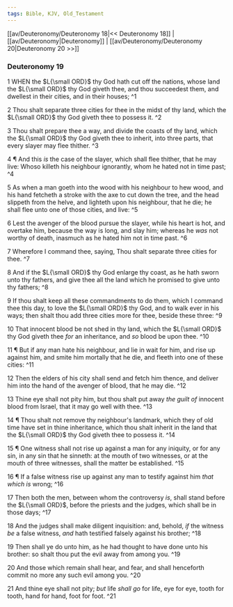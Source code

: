 ```yaml
---
tags: Bible, KJV, Old_Testament
---
```


[[av/Deuteronomy/Deuteronomy 18|<< Deuteronomy 18]] | [[av/Deuteronomy|Deuteronomy]] | [[av/Deuteronomy/Deuteronomy 20|Deuteronomy 20 >>]]

### Deuteronomy 19

1 WHEN the $L{\small ORD}$ thy God hath cut off the nations, whose land the $L{\small ORD}$ thy God giveth thee, and thou succeedest them, and dwellest in their cities, and in their houses; ^1

2 Thou shalt separate three cities for thee in the midst of thy land, which the $L{\small ORD}$ thy God giveth thee to possess it. ^2

3 Thou shalt prepare thee a way, and divide the coasts of thy land, which the $L{\small ORD}$ thy God giveth thee to inherit, into three parts, that every slayer may flee thither. ^3

4 ¶ And this _is_ the case of the slayer, which shall flee thither, that he may live: Whoso killeth his neighbour ignorantly, whom he hated not in time past; ^4

5 As when a man goeth into the wood with his neighbour to hew wood, and his hand fetcheth a stroke with the axe to cut down the tree, and the head slippeth from the helve, and lighteth upon his neighbour, that he die; he shall flee unto one of those cities, and live: ^5

6 Lest the avenger of the blood pursue the slayer, while his heart is hot, and overtake him, because the way is long, and slay him; whereas he _was_ not worthy of death, inasmuch as he hated him not in time past. ^6

7 Wherefore I command thee, saying, Thou shalt separate three cities for thee. ^7

8 And if the $L{\small ORD}$ thy God enlarge thy coast, as he hath sworn unto thy fathers, and give thee all the land which he promised to give unto thy fathers; ^8

9 If thou shalt keep all these commandments to do them, which I command thee this day, to love the $L{\small ORD}$ thy God, and to walk ever in his ways; then shalt thou add three cities more for thee, beside these three: ^9

10 That innocent blood be not shed in thy land, which the $L{\small ORD}$ thy God giveth thee _for_ an inheritance, and _so_ blood be upon thee. ^10

11 ¶ But if any man hate his neighbour, and lie in wait for him, and rise up against him, and smite him mortally that he die, and fleeth into one of these cities: ^11

12 Then the elders of his city shall send and fetch him thence, and deliver him into the hand of the avenger of blood, that he may die. ^12

13 Thine eye shall not pity him, but thou shalt put away _the_ _guilt_ _of_ innocent blood from Israel, that it may go well with thee. ^13

14 ¶ Thou shalt not remove thy neighbour's landmark, which they of old time have set in thine inheritance, which thou shalt inherit in the land that the $L{\small ORD}$ thy God giveth thee to possess it. ^14

15 ¶ One witness shall not rise up against a man for any iniquity, or for any sin, in any sin that he sinneth: at the mouth of two witnesses, or at the mouth of three witnesses, shall the matter be established. ^15

16 ¶ If a false witness rise up against any man to testify against him _that_ _which_ _is_ wrong; ^16

17 Then both the men, between whom the controversy _is_, shall stand before the $L{\small ORD}$, before the priests and the judges, which shall be in those days; ^17

18 And the judges shall make diligent inquisition: and, behold, _if_ the witness _be_ a false witness, _and_ hath testified falsely against his brother; ^18

19 Then shall ye do unto him, as he had thought to have done unto his brother: so shalt thou put the evil away from among you. ^19

20 And those which remain shall hear, and fear, and shall henceforth commit no more any such evil among you. ^20

21 And thine eye shall not pity; _but_ life _shall_ _go_ for life, eye for eye, tooth for tooth, hand for hand, foot for foot. ^21
